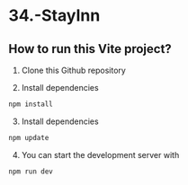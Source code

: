 # 34.-StayInn

## How to run this Vite project?
1. Clone this Github repository
   
2. Install dependencies
```bash
npm install
```

3. Install dependencies
```bash
npm update
```

4. You can start the development server with
```bash
npm run dev
```
